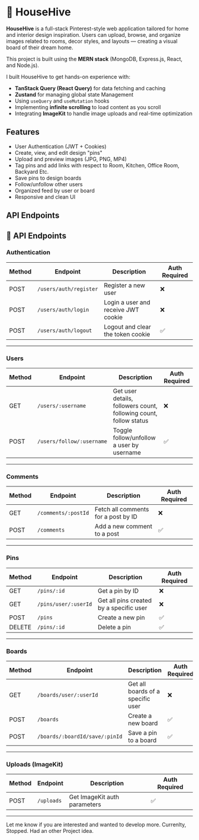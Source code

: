 # 🏡 HouseHive

**HouseHive** is a full-stack Pinterest-style web application tailored for home and interior design inspiration. Users can upload, browse, and organize images related to rooms, decor styles, and layouts — creating a visual board of their dream home. 

This project is built using the **MERN stack** (MongoDB, Express.js, React, and Node.js).

I built HouseHive to get hands-on experience with:
- **TanStack Query (React Query)** for data fetching and caching
- **Zustand** for managing global state Management
- Using `useQuery` and `useMutation` hooks
- Implementing **infinite scrolling** to load content as you scroll
- Integrating **ImageKit** to handle image uploads and real-time optimization


## Features

- User Authentication (JWT + Cookies)
- Create, view, and edit design "pins"
- Upload and preview images (JPG, PNG, MP4)
- Tag pins and add links with respect to Room, Kitchen, Office Room, Backyard Etc.
- Save pins to design boards
- Follow/unfollow other users
- Organized feed by user or board
- Responsive and clean UI


## API Endpoints 

## 📡 API Endpoints

### Authentication

| Method | Endpoint                 | Description                                      | Auth Required |
|--------|--------------------------|--------------------------------------------------|---------------|
| POST   | `/users/auth/register`   | Register a new user                              | ❌            |
| POST   | `/users/auth/login`      | Login a user and receive JWT cookie              | ❌            |
| POST   | `/users/auth/logout`     | Logout and clear the token cookie                | ✅            |

---

### Users

| Method | Endpoint                    | Description                                                 | Auth Required |
|--------|-----------------------------|-------------------------------------------------------------|---------------|
| GET    | `/users/:username`          | Get user details, followers count, following count, follow status | ❌        |
| POST   | `/users/follow/:username`   | Toggle follow/unfollow a user by username                   | ✅            |

---

### Comments

| Method | Endpoint                  | Description                                     | Auth Required |
|--------|---------------------------|-------------------------------------------------|---------------|
| GET    | `/comments/:postId`       | Fetch all comments for a post by ID            | ❌            |
| POST   | `/comments`               | Add a new comment to a post                     | ✅            |

---

### Pins

| Method | Endpoint                  | Description                                     | Auth Required |
|--------|---------------------------|-------------------------------------------------|---------------|
| GET    | `/pins/:id`               | Get a pin by ID                                 | ❌            |
| GET    | `/pins/user/:userId`      | Get all pins created by a specific user         | ❌            |
| POST   | `/pins`                   | Create a new pin                                | ✅            |
| DELETE | `/pins/:id`               | Delete a pin                                    | ✅            |

---

### Boards

| Method | Endpoint                     | Description                                | Auth Required |
|--------|------------------------------|--------------------------------------------|---------------|
| GET    | `/boards/user/:userId`       | Get all boards of a specific user          | ❌            |
| POST   | `/boards`                    | Create a new board                         | ✅            |
| POST   | `/boards/:boardId/save/:pinId` | Save a pin to a board                    | ✅            |

---

### Uploads (ImageKit)

| Method | Endpoint              | Description                   | Auth Required |
|--------|-----------------------|-------------------------------|---------------|
| POST   | `/uploads`            | Get ImageKit auth parameters  | ✅            |

---

Let me know if you are interested and wanted to develop more. Currenlty, Stopped. Had an other Project idea. 
